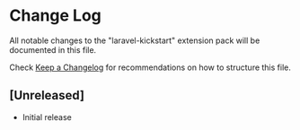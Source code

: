 # Change Log

All notable changes to the "laravel-kickstart" extension pack will be documented in this file.

Check [Keep a Changelog](http://keepachangelog.com/) for recommendations on how to structure this file.

## [Unreleased]

- Initial release
